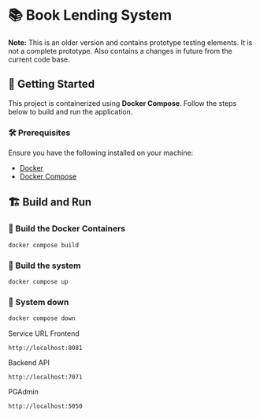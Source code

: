 # 📚 Book Lending System

**Note:** This is an older version and contains prototype testing elements. It is not a complete prototype. Also contains a changes in future from the current code base.

## 🚀 Getting Started

This project is containerized using **Docker Compose**. Follow the steps below to build and run the application.

### 🛠 Prerequisites

Ensure you have the following installed on your machine:

- [Docker](https://www.docker.com/get-started)
- [Docker Compose](https://docs.docker.com/compose/)

## 🏗 Build and Run

### 🔨 Build the Docker Containers
```sh
docker compose build
```

### 🔨 Build the system
```sh
docker compose up
```
### 🔨 System down
```sh
docker compose down
```
Service URL
Frontend
```
http://localhost:8081
```
Backend API
```
http://localhost:7071
```
PGAdmin
```
http://localhost:5050
```
